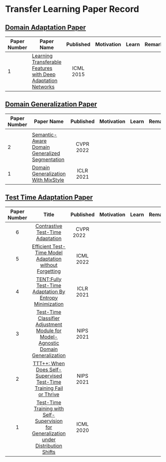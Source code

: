 # Transfer Learning Paper Record

## [Domain Adaptation Paper](https://github.com/XiN0919/Transfer-Learning-Paper/tree/main/Domain%20Adaptation)

| Paper Number | Paper Name|  Published | Motivation | Learn | Remark |
| --- | --- | :---: | --- | --- | --- |
| 1 | [Learning Transferable Features with Deep Adaptation Networks](https://arxiv.org/pdf/1502.02791.pdf) | ICML 2015 |  |  |  |


## [Domain Generalization Paper](https://github.com/XiN0919/Transfer-Learning-Paper/tree/main/Domain%20Generalization)

| Paper Number | Paper Name|  Published  | Motivation | Learn | Remark |
| ---|--- | :---: | --- | --- | --- |
|   | |  |  |  |  |
| 2 | [Semantic-Aware Domain Generalized Segmentation](https://ieeexplore.ieee.org/document/9879987/) | CVPR 2022 |  |  |  |
| 1 | [Domain Generalization With MixStyle](https://openreview.net/forum?id=6xHJ37MVxxp) | ICLR 2021 |  |  |  |

## [Test Time Adaptation Paper](https://github.com/XiN0919/Transfer-Learning-Paper/tree/main/Test%20Time%20Adaptation)

| Paper Number | Title|  Published | Motivation | Learn | Remark |
| :---:| :---: | :---: | :---: | :---: | :---: |
| 6|[Contrastive Test-Time Adaptation](https://ieeexplore.ieee.org/document/9880363/) |CVPR 2022 &nbsp;&nbsp;&nbsp;&nbsp; |  |  |  |
| 5|[Efficient Test-Time Model Adaptation without Forgetting](https://proceedings.mlr.press/v162/niu22a.html) | ICML 2022 |  |  |  |
| 4|[TENT:Fully Test-Time Adaptation By Entropy Minimization](https://openreview.net/forum?id=uXl3bZLkr3c) | ICLR 2021 |  |  |  |
| 3|[Test-Time Classifier Adjustment Module for Model-Agnostic Domain Generalization](https://proceedings.neurips.cc/paper/2021/hash/1415fe9fea0fa1e45dddcff5682239a0-Abstract.html) | NIPS 2021 |  |  |  |
| 2|[TTT++: When Does Self-Supervised Test-Time Training Fail or Thrive](https://proceedings.neurips.cc/paper/2021/hash/b618c3210e934362ac261db280128c22-Abstract.html) | NIPS 2021 |  |  |  |
| 1|[Test-Time Training with Self-Supervision for Generalization under Distribution Shifts](http://proceedings.mlr.press/v119/sun20b.html) | ICML 2020 |  |  |  |
